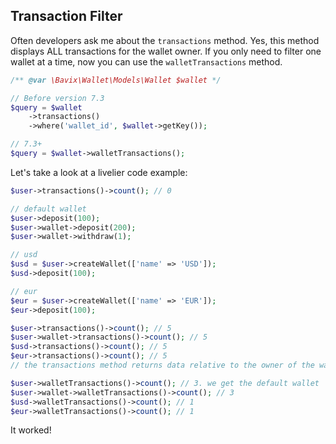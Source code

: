 ## Transaction Filter

Often developers ask me about the `transactions` method.
Yes, this method displays ALL transactions for the wallet owner.
If you only need to filter one wallet at a time, now you can use the `walletTransactions` method.

```php
/** @var \Bavix\Wallet\Models\Wallet $wallet */

// Before version 7.3
$query = $wallet
    ->transactions()
    ->where('wallet_id', $wallet->getKey());

// 7.3+
$query = $wallet->walletTransactions();
```

Let's take a look at a livelier code example:
```php
$user->transactions()->count(); // 0

// default wallet
$user->deposit(100);
$user->wallet->deposit(200);
$user->wallet->withdraw(1);

// usd
$usd = $user->createWallet(['name' => 'USD']);
$usd->deposit(100);

// eur
$eur = $user->createWallet(['name' => 'EUR']);
$eur->deposit(100);

$user->transactions()->count(); // 5
$user->wallet->transactions()->count(); // 5
$usd->transactions()->count(); // 5
$eur->transactions()->count(); // 5
// the transactions method returns data relative to the owner of the wallet, for all transactions

$user->walletTransactions()->count(); // 3. we get the default wallet
$user->wallet->walletTransactions()->count(); // 3
$usd->walletTransactions()->count(); // 1
$eur->walletTransactions()->count(); // 1
```

It worked! 
